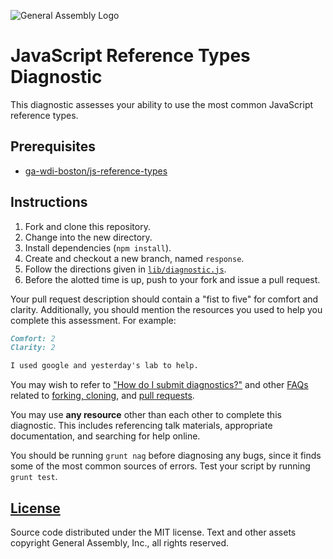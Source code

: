 ![General Assembly Logo](http://i.imgur.com/ke8USTq.png)

# JavaScript Reference Types Diagnostic

This diagnostic assesses your ability to use the most common JavaScript
 reference types.

## Prerequisites

-   [ga-wdi-boston/js-reference-types](https://github.com/ga-wdi-boston/js-reference-types)

## Instructions

1.  Fork and clone this repository.
1.  Change into the new directory.
1.  Install dependencies (`npm install`).
1.  Create and checkout a new branch, named `response`.
1.  Follow the directions given in [`lib/diagnostic.js`](lib/diagnostic.js).
1.  Before the alotted time is up, push to your fork and issue a pull request.

Your pull request description should contain a "fist to five" for comfort and
clarity. Additionally, you should mention the resources you used to help you
complete this assessment. For example:

```md
Comfort: 2
Clarity: 2

I used google and yesterday's lab to help.
```

You may wish to refer to ["How do I submit diagnostics?"](https://github.com/ga-wdi-boston/meta/wiki/Diagnostics)
and other [FAQs](https://github.com/ga-wdi-boston/meta/wiki/) related to
[forking, cloning](https://github.com/ga-wdi-boston/meta/wiki/ForkAndClone),
and [pull requests](https://github.com/ga-wdi-boston/meta/wiki/PullRequest).

You may use **any resource** other than each other to complete this diagnostic.
This includes referencing talk materials, appropriate documentation, and
searching for help online.

You should be running `grunt nag` before diagnosing any bugs, since it finds
some of the most common sources of errors. Test your script by running
`grunt test`.

## [License](LICENSE)

Source code distributed under the MIT license. Text and other assets copyright
General Assembly, Inc., all rights reserved.
